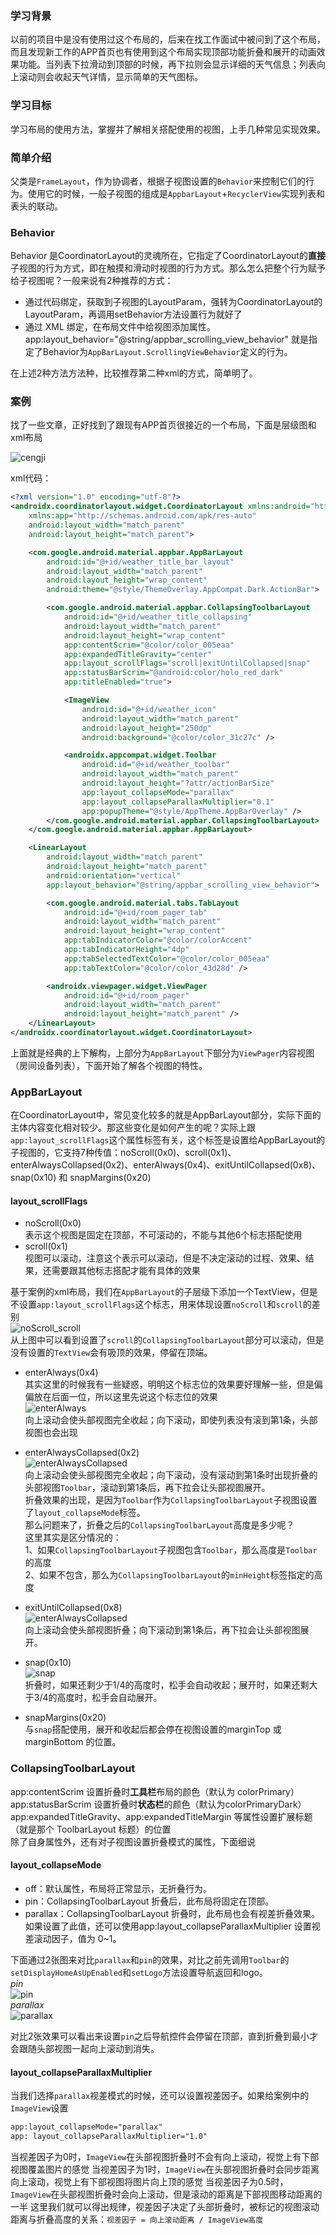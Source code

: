 ### 学习背景

以前的项目中是没有使用过这个布局的，后来在找工作面试中被问到了这个布局，而且发现新工作的APP首页也有使用到这个布局实现顶部功能折叠和展开的动画效果功能。当列表下拉滑动到顶部的时候，再下拉则会显示详细的天气信息；列表向上滚动则会收起天气详情，显示简单的天气图标。

### 学习目标

学习布局的使用方法，掌握并了解相关搭配使用的视图，上手几种常见实现效果。

### 简单介绍

父类是`FrameLayout`，作为协调者，根据子视图设置的`Behavior`来控制它们的行为。使用它的时候，一般子视图的组成是`AppbarLayout`+`RecyclerView`实现列表和表头的联动。

### Behavior

Behavior 是CoordinatorLayout的灵魂所在，它指定了CoordinatorLayout的**直接**子视图的行为方式，即在触摸和滑动时视图的行为方式。那么怎么把整个行为赋予给子视图呢？一般来说有2种推荐的方式：

- 通过代码绑定，获取到子视图的LayoutParam，强转为CoordinatorLayout的LayoutParam，再调用setBehavior方法设置行为就好了
- 通过 XML 绑定，在布局文件中给视图添加属性。app:layout_behavior="@string/appbar_scrolling_view_behavior" 就是指定了Behavior为`AppBarLayout.ScrollingViewBehavior`定义的行为。

在上述2种方法方法种，比较推荐第二种xml的方式，简单明了。

### 案例

找了一些文章，正好找到了跟现有APP首页很接近的一个布局，下面是层级图和xml布局

![cengji](./cengji.png)

xml代码：

``` xml
<?xml version="1.0" encoding="utf-8"?>
<androidx.coordinatorlayout.widget.CoordinatorLayout xmlns:android="http://schemas.android.com/apk/res/android"
    xmlns:app="http://schemas.android.com/apk/res-auto"
    android:layout_width="match_parent"
    android:layout_height="match_parent">

    <com.google.android.material.appbar.AppBarLayout
        android:id="@+id/weather_title_bar_layout"
        android:layout_width="match_parent"
        android:layout_height="wrap_content"
        android:theme="@style/ThemeOverlay.AppCompat.Dark.ActionBar">

        <com.google.android.material.appbar.CollapsingToolbarLayout
            android:id="@+id/weather_title_collapsing"
            android:layout_width="match_parent"
            android:layout_height="wrap_content"
            app:contentScrim="@color/color_005eaa"
            app:expandedTitleGravity="center"
            app:layout_scrollFlags="scroll|exitUntilCollapsed|snap"
            app:statusBarScrim="@android:color/holo_red_dark"
            app:titleEnabled="true">

            <ImageView
                android:id="@+id/weather_icon"
                android:layout_width="match_parent"
                android:layout_height="250dp"
                android:background="@color/color_31c27c" />

            <androidx.appcompat.widget.Toolbar
                android:id="@+id/weather_toolbar"
                android:layout_width="match_parent"
                android:layout_height="?attr/actionBarSize"
                app:layout_collapseMode="parallax"
                app:layout_collapseParallaxMultiplier="0.1"
                app:popupTheme="@style/AppTheme.AppBarOverlay" />
        </com.google.android.material.appbar.CollapsingToolbarLayout>
    </com.google.android.material.appbar.AppBarLayout>

    <LinearLayout
        android:layout_width="match_parent"
        android:layout_height="match_parent"
        android:orientation="vertical"
        app:layout_behavior="@string/appbar_scrolling_view_behavior">

        <com.google.android.material.tabs.TabLayout
            android:id="@+id/room_pager_tab"
            android:layout_width="match_parent"
            android:layout_height="wrap_content"
            app:tabIndicatorColor="@color/colorAccent"
            app:tabIndicatorHeight="4dp"
            app:tabSelectedTextColor="@color/color_005eaa"
            app:tabTextColor="@color/color_43d28d" />

        <androidx.viewpager.widget.ViewPager
            android:id="@+id/room_pager"
            android:layout_width="match_parent"
            android:layout_height="match_parent" />
    </LinearLayout>
</androidx.coordinatorlayout.widget.CoordinatorLayout>
```
上面就是经典的上下解构，上部分为`AppBarLayout`下部分为`ViewPager`内容视图（房间设备列表），下面开始了解各个视图的特性。
### AppBarLayout
在CoordinatorLayout中，常见变化较多的就是AppBarLayout部分，实际下面的主体内容变化相对较少。那这些变化是如何产生的呢？实际上跟`app:layout_scrollFlags`这个属性标签有关，这个标签是设置给AppBarLayout的子视图的，它支持7种传值：noScroll(0x0)、scroll(0x1)、enterAlwaysCollapsed(0x2)、enterAlways(0x4)、exitUntilCollapsed(0x8)、snap(0x10) 和 snapMargins(0x20)

#### layout_scrollFlags  

- noScroll(0x0)  
表示这个视图是固定在顶部，不可滚动的，不能与其他6个标志搭配使用
- scroll(0x1)  
视图可以滚动，注意这个表示可以滚动，但是不决定滚动的过程、效果、结果，还需要跟其他标志搭配才能有具体的效果  

基于案例的xml布局，我们在`AppBarLayout`的子层级下添加一个TextView，但是不设置`app:layout_scrollFlags`这个标志，用来体现设置`noScroll`和`scroll`的差别  
![noScroll_scroll](./noScroll_scroll.gif)  
从上图中可以看到设置了`scroll`的`CollapsingToolbarLayout`部分可以滚动，但是没有设置的`TextView`会有吸顶的效果，停留在顶端。

- enterAlways(0x4)  
其实这里的时候我有一些疑惑，明明这个标志位的效果要好理解一些，但是偏偏放在后面一位，所以这里先说这个标志位的效果  
![enterAlways](./enterAlways.gif)  
向上滚动会使头部视图完全收起；向下滚动，即使列表没有滚到第1条，头部视图也会出现

- enterAlwaysCollapsed(0x2)  
![enterAlwaysCollapsed](./enterAlwaysCollapsed.gif)  
向上滚动会使头部视图完全收起；向下滚动，没有滚动到第1条时出现折叠的头部视图`Toolbar`，滚动到第1条后，再下拉会让头部视图展开。  
折叠效果的出现，是因为`Toolbar`作为`CollapsingToolbarLayout`子视图设置了`layout_collapseMode`标签。  
那么问题来了，折叠之后的`CollapsingToolbarLayout`高度是多少呢？  
这里其实是区分情况的：  
1、如果`CollapsingToolbarLayout`子视图包含`Toolbar`，那么高度是`Toolbar`的高度  
2、如果不包含，那么为`CollapsingToolbarLayout`的`minHeight`标签指定的高度

- exitUntilCollapsed(0x8)  
![enterAlwaysCollapsed](./enterAlwaysCollapsed.gif)  
向上滚动会使头部视图折叠；向下滚动到第1条后，再下拉会让头部视图展开。  

- snap(0x10)  
![snap](./snap.gif)  
折叠时，如果还剩少于1/4的高度时，松手会自动收起；展开时，如果还剩大于3/4的高度时，松手会自动展开。

- snapMargins(0x20)  
与`snap`搭配使用，展开和收起后都会停在视图设置的marginTop 或 marginBottom 的位置。  

### CollapsingToolbarLayout 
app:contentScrim 设置折叠时**工具栏**布局的颜色（默认为 colorPrimary）  
app:statusBarScrim 设置折叠时**状态栏**的颜色（默认为colorPrimaryDark）  
app:expandedTitleGravity、app:expandedTitleMargin 等属性设置扩展标题（就是那个 ToolbarLayout 标题）的位置  
除了自身属性外，还有对子视图设置折叠模式的属性，下面细说
#### layout_collapseMode  
- off：默认属性，布局将正常显示，无折叠行为。
- pin：CollapsingToolbarLayout 折叠后，此布局将固定在顶部。
- parallax：CollapsingToolbarLayout 折叠时，此布局也会有视差折叠效果。如果设置了此值，还可以使用app:layout_collapseParallaxMultiplier 设置视差滚动因子，值为 0~1。  

下面通过2张图来对比`parallax`和`pin`的效果，对比之前先调用`Toolbar`的`setDisplayHomeAsUpEnabled`和`setLogo`方法设置导航返回和logo。  
*pin*   
![pin](./pin.gif)  
*parallax*  
![parallax](./parallax.gif)  

对比2张效果可以看出来设置`pin`之后导航控件会停留在顶部，直到折叠到最小才会跟随头部视图一起向上滚动到消失。
#### layout_collapseParallaxMultiplier  
当我们选择`parallax`视差模式的时候，还可以设置视差因子。如果给案例中的`ImageView`设置  

``` xml
app:layout_collapseMode="parallax"
app: layout_collapseParallaxMultiplier="1.0"
```
当视差因子为0时，`ImageView`在头部视图折叠时不会有向上滚动，视觉上有下部视图覆盖图片的感觉
当视差因子为1时，`ImageView`在头部视图折叠时会同步距离向上滚动，视觉上有下部视图将图片向上顶的感觉
当视差因子为0.5时，`ImageView`在头部视图折叠时会向上滚动，但是滚动的距离是下部视图移动距离的一半
这里我们就可以得出规律，视差因子决定了头部折叠时，被标记的视图滚动距离与折叠高度的关系：`视差因子 = 向上滚动距离 / ImageView高度`
